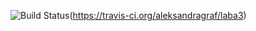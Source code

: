 ﻿![Build Status](https://travis-ci.org/aleksandragraf/laba3.svg?branch=master)(https://travis-ci.org/aleksandragraf/laba3)
